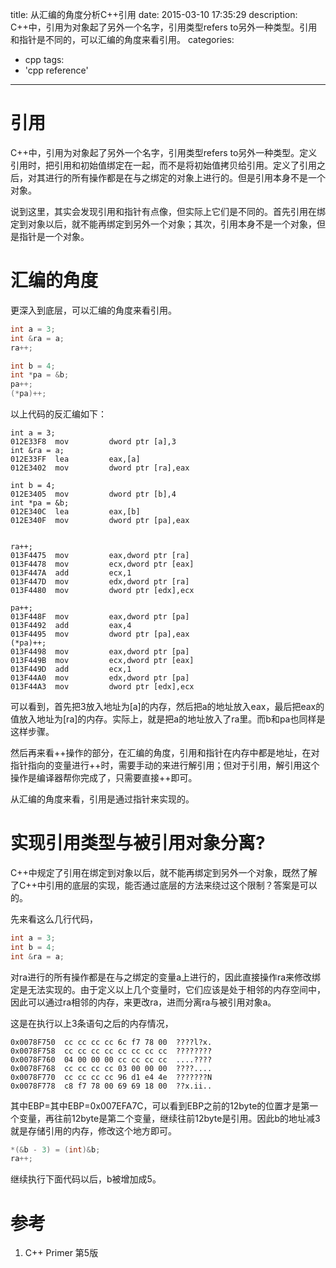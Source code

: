 title: 从汇编的角度分析C++引用
date: 2015-03-10 17:35:29
description: C++中，引用为对象起了另外一个名字，引用类型refers to另外一种类型。引用和指针是不同的，可以汇编的角度来看引用。
categories:
  - cpp
tags:
  - 'cpp reference'
---

# 引用

C++中，引用为对象起了另外一个名字，引用类型refers to另外一种类型。定义引用时，把引用和初始值绑定在一起，而不是将初始值拷贝给引用。定义了引用之后，对其进行的所有操作都是在与之绑定的对象上进行的。但是引用本身不是一个对象。

说到这里，其实会发现引用和指针有点像，但实际上它们是不同的。首先引用在绑定到对象以后，就不能再绑定到另外一个对象；其次，引用本身不是一个对象，但是指针是一个对象。

# 汇编的角度

更深入到底层，可以汇编的角度来看引用。

```cpp
int a = 3;
int &ra = a;
ra++;

int b = 4;
int *pa = &b;
pa++;
(*pa)++;
```

以上代码的反汇编如下：

```
int a = 3;
012E33F8  mov         dword ptr [a],3
int &ra = a;
012E33FF  lea         eax,[a]
012E3402  mov         dword ptr [ra],eax

int b = 4;
012E3405  mov         dword ptr [b],4
int *pa = &b;
012E340C  lea         eax,[b]
012E340F  mov         dword ptr [pa],eax


ra++;
013F4475  mov         eax,dword ptr [ra]
013F4478  mov         ecx,dword ptr [eax]
013F447A  add         ecx,1
013F447D  mov         edx,dword ptr [ra]
013F4480  mov         dword ptr [edx],ecx

pa++;
013F448F  mov         eax,dword ptr [pa]
013F4492  add         eax,4
013F4495  mov         dword ptr [pa],eax
(*pa)++;
013F4498  mov         eax,dword ptr [pa]
013F449B  mov         ecx,dword ptr [eax]
013F449D  add         ecx,1
013F44A0  mov         edx,dword ptr [pa]
013F44A3  mov         dword ptr [edx],ecx
```

可以看到，首先把3放入地址为[a]的内存，然后把a的地址放入eax，最后把eax的值放入地址为[ra]的内存。实际上，就是把a的地址放入了ra里。而b和pa也同样是这样步骤。

然后再来看++操作的部分，在汇编的角度，引用和指针在内存中都是地址，在对指针指向的变量进行++时，需要手动的来进行解引用；但对于引用，解引用这个操作是编译器帮你完成了，只需要直接++即可。

从汇编的角度来看，引用是通过指针来实现的。

# 实现引用类型与被引用对象分离?

C++中规定了引用在绑定到对象以后，就不能再绑定到另外一个对象，既然了解了C++中引用的底层的实现，能否通过底层的方法来绕过这个限制？答案是可以的。

先来看这么几行代码，

```cpp
int a = 3;
int b = 4;
int &ra = a;
```

对ra进行的所有操作都是在与之绑定的变量a上进行的，因此直接操作ra来修改绑定是无法实现的。由于定义以上几个变量时，它们应该是处于相邻的内存空间中，因此可以通过ra相邻的内存，来更改ra，进而分离ra与被引用对象a。

这是在执行以上3条语句之后的内存情况，

```
0x0078F750  cc cc cc cc 6c f7 78 00  ????l?x.
0x0078F758  cc cc cc cc cc cc cc cc  ????????
0x0078F760  04 00 00 00 cc cc cc cc  ....????
0x0078F768  cc cc cc cc 03 00 00 00  ????....
0x0078F770  cc cc cc cc 96 d1 e4 4e  ???????N
0x0078F778  c8 f7 78 00 69 69 18 00  ??x.ii..
```

其中EBP=其中EBP=0x007EFA7C，可以看到EBP之前的12byte的位置才是第一个变量，再往前12byte是第二个变量，继续往前12byte是引用。因此b的地址减3就是存储引用的内存，修改这个地方即可。

```cpp
*(&b - 3) = (int)&b;
ra++;
```

继续执行下面代码以后，b被增加成5。

# 参考

1. C++ Primer 第5版
